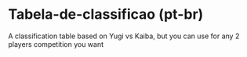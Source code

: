 # Tabela-de-classificao (pt-br)
A classification table based on Yugi vs Kaiba, but you can use for any 2 players competition you want
